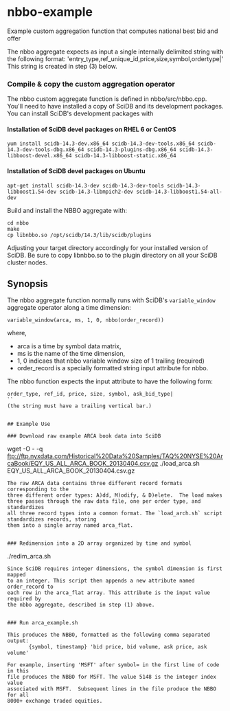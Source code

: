 nbbo-example
============

Example custom aggregation function that computes national best bid and offer

The nbbo aggregate expects as input a single internally delimited string with the following format:
       'entry_type,ref_unique_id,price,size,symbol,ordertype|'
This string is created in step (3) below.

### Compile & copy the custom aggregation operator

The nbbo custom aggregate function is defined in nbbo/src/nbbo.cpp. You'll need to have installed
a copy of SciDB and its development packages. You can install SciDB's development packages with

#### Installation of SciDB devel packages on RHEL 6 or CentOS
```
yum install scidb-14.3-dev.x86_64 scidb-14.3-dev-tools.x86_64 scidb-14.3-dev-tools-dbg.x86_64 scidb-14.3-plugins-dbg.x86_64 scidb-14.3-libboost-devel.x86_64 scidb-14.3-libboost-static.x86_64
```
#### Installation of SciDB devel packages on Ubuntu
```
apt-get install scidb-14.3-dev scidb-14.3-dev-tools scidb-14.3-libboost1.54-dev scidb-14.3-libmpich2-dev scidb-14.3-libboost1.54-all-dev
```

Build and install the NBBO aggregate with:
```
cd nbbo
make
cp libnbbo.so /opt/scidb/14.3/lib/scidb/plugins
```
Adjusting your target directory accordingly for your installed version of SciDB.
Be sure to copy libnbbo.so to the plugin directory on all your SciDB cluster nodes.


## Synopsis

The nbbo aggregate function normally runs with SciDB's `variable_window` aggregate operator along a time dimension:

```
variable_window(arca, ms, 1, 0, nbbo(order_record))
```

where,

* arca  is a time by symbol data matrix,
* ms    is the name of the time dimension,
* 1, 0  indicaes that nbbo variable window size of 1 trailing (required)
* order_record is a specially formatted string input attribute for nbbo.

The nbbo function expects the input attribute to have the following form:
```
order_type, ref_id, price, size, symbol, ask_bid_type|
``
(the string must have a trailing vertical bar.)


## Example Use

### Download raw example ARCA book data into SciDB
```
wget -O - -q ftp://ftp.nyxdata.com/Historical%20Data%20Samples/TAQ%20NYSE%20ArcaBook/EQY_US_ALL_ARCA_BOOK_20130404.csv.gz
./load_arca.sh EQY_US_ALL_ARCA_BOOK_20130404.csv.gz
```
The raw ARCA data contains three different record formats corresponding to the
three different order types: A)dd, M)odify, & D)elete.  The load makes
three passes through the raw data file, one per order type, and standardizes
all three record types into a common format. The `load_arch.sh` script standardizes records, storing
them into a single array named arca_flat.


### Redimension into a 2D array organized by time and symbol
```
./redim_arca.sh
```
Since SciDB requires integer dimensions, the symbol dimension is first mapped
to an integer. This script then appends a new attribute named order_record to
each row in the arca_flat array. This attribute is the input value required by
the nbbo aggregate, described in step (1) above. 


### Run arca_example.sh

This produces the NBBO, formatted as the following comma separated output: 
       {symbol, timestamp} 'bid price, bid volume, ask price, ask volume'

For example, inserting 'MSFT' after symbol= in the first line of code in this
file produces the NBBO for MSFT. The value 5148 is the integer index value
associated with MSFT.  Subsequent lines in the file produce the NBBO for all
8000+ exchange traded equities.
